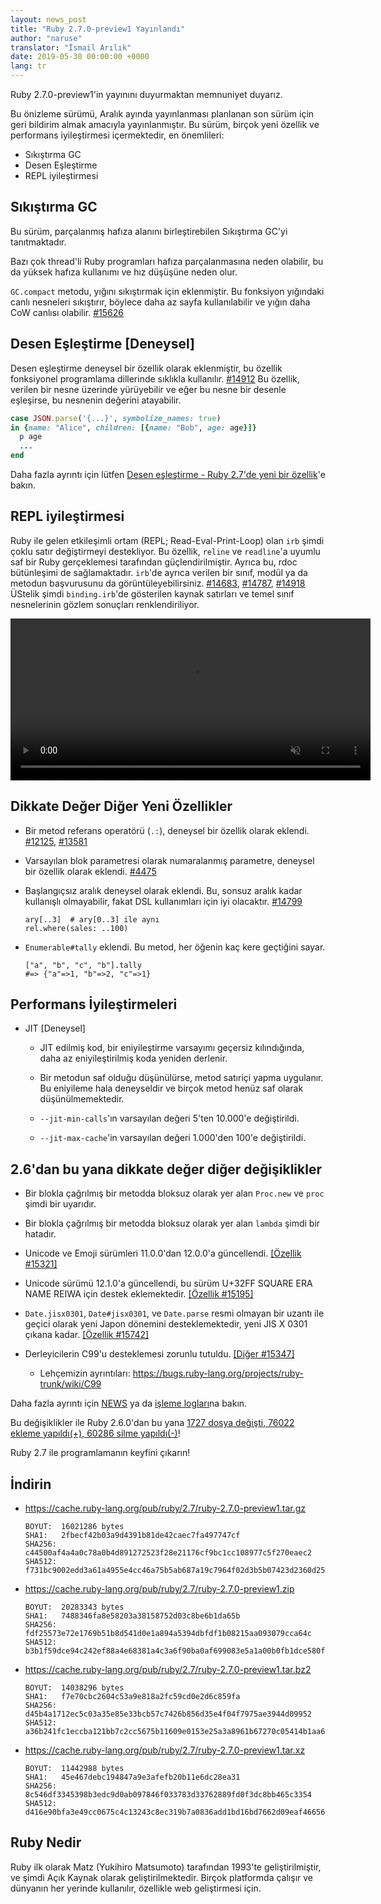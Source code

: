 ```yaml
---
layout: news_post
title: "Ruby 2.7.0-preview1 Yayınlandı"
author: "naruse"
translator: "İsmail Arılık"
date: 2019-05-30 00:00:00 +0000
lang: tr
---
```


Ruby 2.7.0-preview1'in yayınını duyurmaktan memnuniyet duyarız.

Bu önizleme sürümü, Aralık ayında yayınlanması planlanan son sürüm için geri bildirim almak amacıyla yayınlanmıştır.
Bu sürüm, birçok yeni özellik ve performans iyileştirmesi içermektedir, en önemlileri:

* Sıkıştırma GC
* Desen Eşleştirme
* REPL iyileştirmesi

## Sıkıştırma GC

Bu sürüm, parçalanmış hafıza alanını birleştirebilen Sıkıştırma GC'yi tanıtmaktadır.

Bazı çok thread'li Ruby programları hafıza parçalanmasına neden olabilir, bu da yüksek hafıza kullanımı ve hız düşüşüne neden olur.

`GC.compact` metodu, yığını sıkıştırmak için eklenmiştir.
Bu fonksiyon yığındaki canlı nesneleri sıkıştırır, böylece daha az sayfa kullanılabilir ve yığın daha CoW canlısı olabilir.
[#15626](https://bugs.ruby-lang.org/issues/15626)

## Desen Eşleştirme [Deneysel]

Desen eşleştirme deneysel bir özellik olarak eklenmiştir, bu özellik fonksiyonel programlama dillerinde sıklıkla kullanılır.
[#14912](https://bugs.ruby-lang.org/issues/14912)
Bu özellik, verilen bir nesne üzerinde yürüyebilir ve eğer bu nesne bir desenle eşleşirse, bu nesnenin değerini atayabilir.

```ruby
case JSON.parse('{...}', symbolize_names: true)
in {name: "Alice", children: [{name: "Bob", age: age}]}
  p age
  ...
end
```

Daha fazla ayrıntı için lütfen [Desen eşleştirme - Ruby 2.7'de yeni bir özellik](https://speakerdeck.com/k_tsj/pattern-matching-new-feature-in-ruby-2-dot-7)'e bakın.

## REPL iyileştirmesi

Ruby ile gelen etkileşimli ortam (REPL; Read-Eval-Print-Loop) olan `irb` şimdi çoklu satır değiştirmeyi destekliyor.
Bu özellik, `reline` ve `readline`'a uyumlu saf bir Ruby gerçeklemesi tarafından güçlendirilmiştir.
Ayrıca bu, rdoc bütünleşimi de sağlamaktadır.
`irb`'de ayrıca verilen bir sınıf, modül ya da metodun başvurusunu da görüntüleyebilirsiniz.
[#14683](https://bugs.ruby-lang.org/issues/14683), [#14787](https://bugs.ruby-lang.org/issues/14787), [#14918](https://bugs.ruby-lang.org/issues/14918)
ÜStelik şimdi `binding.irb`'de gösterilen kaynak satırları ve temel sınıf nesnelerinin gözlem sonuçları renklendiriliyor.

<video autoplay="autoplay" controls="controls" muted="muted" width="576" height="259">
  <source src="https://cache.ruby-lang.org/pub/media/irb_improved_with_key_take2.mp4" type="video/mp4">
</video>

## Dikkate Değer Diğer Yeni Özellikler

* Bir metod referans operatörü (<code>.:</code>), deneysel bir özellik olarak eklendi.
  [#12125]( https://bugs.ruby-lang.org/issues/12125), [#13581]( https://bugs.ruby-lang.org/issues/13581)

* Varsayılan blok parametresi olarak numaralanmış parametre, deneysel bir özellik olarak eklendi.
  [#4475](https://bugs.ruby-lang.org/issues/4475)

* Başlangıçsız aralık deneysel olarak eklendi.
  Bu, sonsuz aralık kadar kullanışlı olmayabilir, fakat DSL kullanımları için iyi olacaktır.
  [#14799](https://bugs.ruby-lang.org/issues/14799)

      ary[..3]  # ary[0..3] ile aynı
      rel.where(sales: ..100)

* `Enumerable#tally` eklendi.
  Bu metod, her öğenin kaç kere geçtiğini sayar.

      ["a", "b", "c", "b"].tally
      #=> {"a"=>1, "b"=>2, "c"=>1}

## Performans İyileştirmeleri

* JIT [Deneysel]

  * JIT edilmiş kod, bir eniyileştirme varsayımı geçersiz kılındığında, daha az eniyileştirilmiş koda yeniden derlenir.

  * Bir metodun saf olduğu düşünülürse, metod satıriçi yapma uygulanır.
    Bu eniyileme hala deneyseldir ve birçok metod henüz saf olarak düşünülmemektedir.

  * `--jit-min-calls`'ın varsayılan değeri 5'ten 10.000'e değiştirildi.

  * `--jit-max-cache`'in varsayılan değeri 1.000'den 100'e değiştirildi.

## 2.6'dan bu yana dikkate değer diğer değişiklikler

* Bir blokla çağrılmış bir metodda bloksuz olarak yer alan `Proc.new` ve `proc` şimdi bir uyarıdır.

* Bir blokla çağrılmış bir metodda bloksuz olarak yer alan `lambda` şimdi bir hatadır.

* Unicode ve Emoji sürümleri 11.0.0'dan 12.0.0'a güncellendi.
  [[Özellik #15321]](https://bugs.ruby-lang.org/issues/15321)

* Unicode sürümü 12.1.0'a güncellendi, bu sürüm U+32FF SQUARE ERA NAME REIWA için destek eklemektedir.
  [[Özellik #15195]](https://bugs.ruby-lang.org/issues/15195)

* `Date.jisx0301`, `Date#jisx0301`, ve `Date.parse` resmi olmayan bir uzantı ile geçici olarak yeni Japon dönemini desteklemektedir, yeni JIS X 0301 çıkana kadar.
  [[Özellik #15742]](https://bugs.ruby-lang.org/issues/15742)

* Derleyicilerin C99'u desteklemesi zorunlu tutuldu.
  [[Diğer #15347]](https://bugs.ruby-lang.org/issues/15347)
  * Lehçemizin ayrıntıları: <https://bugs.ruby-lang.org/projects/ruby-trunk/wiki/C99>

Daha fazla ayrıntı için [NEWS](https://github.com/ruby/ruby/blob/v2_7_0_preview1/NEWS) ya da [işleme logları](https://github.com/ruby/ruby/compare/v2_6_0...v2_7_0_preview1)na bakın.

Bu değişiklikler ile Ruby 2.6.0'dan bu yana [1727 dosya değişti, 76022 ekleme yapıldı(+), 60286 silme yapıldı(-)](https://github.com/ruby/ruby/compare/v2_6_0...v2_7_0_preview1)!

Ruby 2.7 ile programlamanın keyfini çıkarın!

## İndirin

* <https://cache.ruby-lang.org/pub/ruby/2.7/ruby-2.7.0-preview1.tar.gz>

      BOYUT:  16021286 bytes
      SHA1:   2fbecf42b03a9d4391b81de42caec7fa497747cf
      SHA256: c44500af4a4a0c78a0b4d891272523f28e21176cf9bc1cc108977c5f270eaec2
      SHA512: f731bc9002edd3a61a4955e4cc46a75b5ab687a19c7964f02d3b5b07423d2360d25d7be5df340e884ca9945e3954e68e5eb11b209b65b3a687c71a1abc24b91f
* <https://cache.ruby-lang.org/pub/ruby/2.7/ruby-2.7.0-preview1.zip>

      BOYUT:  20283343 bytes
      SHA1:   7488346fa8e58203a38158752d03c8be6b1da65b
      SHA256: fdf25573e72e1769b51b8d541d0e1a894a5394dbfdf1b08215aa093079cca64c
      SHA512: b3b1f59dce94c242ef88a4e68381a4c3a6f90ba0af699083e5a1a00b0fb1dce580f057dad25571fe789ac9aa95aa6e9c071ebb330328dc822217ac9ea9fbeb3f
* <https://cache.ruby-lang.org/pub/ruby/2.7/ruby-2.7.0-preview1.tar.bz2>

      BOYUT:  14038296 bytes
      SHA1:   f7e70cbc2604c53a9e818a2fc59cd0e2d6c859fa
      SHA256: d45b4a1712ec5c03a35e85e33bcb57c7426b856d35e4f04f7975ae3944d09952
      SHA512: a36b241fc1eccba121bb7c2cc5675b11609e0153e25a3a8961b67270c05414b1aa669ce5d4a5ebe4c6b2328ea2b8f8635fbba046b70de103320b3fdcb3d51248
* <https://cache.ruby-lang.org/pub/ruby/2.7/ruby-2.7.0-preview1.tar.xz>

      BOYUT:  11442988 bytes
      SHA1:   45e467debc194847a9e3afefb20b11e6dc28ea31
      SHA256: 8c546df3345398b3edc9d0ab097846f033783d33762889fd0f3dc8bb465c3354
      SHA512: d416e90bfa3e49cc0675c4c13243c8ec319b7a0836add1bd16bd7662d09eaf46656d26e772ef3b097e10779896e643edd8a6e4f885147e3235257736adfdf3b5

## Ruby Nedir

Ruby ilk olarak Matz (Yukihiro Matsumoto) tarafından 1993'te geliştirilmiştir, ve şimdi Açık Kaynak olarak geliştirilmektedir.
Birçok platformda çalışır ve dünyanın her yerinde kullanılır, özellikle web geliştirmesi için.
